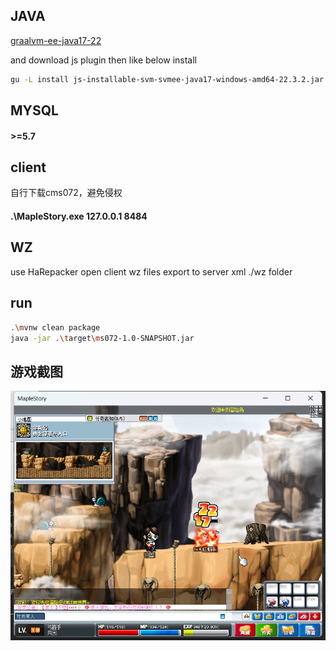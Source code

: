 
## JAVA
[graalvm-ee-java17-22](https://www.oracle.com/downloads/graalvm-downloads.html?selected_tab=22)

and download js plugin then like below install
```bash
gu -L install js-installable-svm-svmee-java17-windows-amd64-22.3.2.jar
```

## MYSQL
#### &gt;=5.7

## client
自行下载cms072，避免侵权
#### .\MapleStory.exe 127.0.0.1 8484

## WZ
use HaRepacker open client wz files export to server xml ./wz folder

## run
```bash
.\mvnw clean package
java -jar .\target\ms072-1.0-SNAPSHOT.jar
```

## 游戏截图
![](./docs/game.png)
